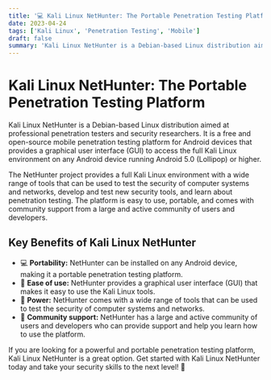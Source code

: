 ```yaml
---
title: '💻 Kali Linux NetHunter: The Portable Penetration Testing Platform 💻'
date: 2023-04-24
tags: ['Kali Linux', 'Penetration Testing', 'Mobile']
draft: false
summary: 'Kali Linux NetHunter is a Debian-based Linux distribution aimed at professional penetration testers and security researchers. It is a free and open-source mobile penetration testing platform for Android devices.'
---
```


# Kali Linux NetHunter: The Portable Penetration Testing Platform

Kali Linux NetHunter is a Debian-based Linux distribution aimed at professional penetration testers and security researchers. It is a free and open-source mobile penetration testing platform for Android devices that provides a graphical user interface (GUI) to access the full Kali Linux environment on any Android device running Android 5.0 (Lollipop) or higher.

The NetHunter project provides a full Kali Linux environment with a wide range of tools that can be used to test the security of computer systems and networks, develop and test new security tools, and learn about penetration testing. The platform is easy to use, portable, and comes with community support from a large and active community of users and developers.

## Key Benefits of Kali Linux NetHunter

- 💻 **Portability:** NetHunter can be installed on any Android device, making it a portable penetration testing platform.
- 📱 **Ease of use:** NetHunter provides a graphical user interface (GUI) that makes it easy to use the Kali Linux tools.
- 💪 **Power:** NetHunter comes with a wide range of tools that can be used to test the security of computer systems and networks.
- 🤝 **Community support:** NetHunter has a large and active community of users and developers who can provide support and help you learn how to use the platform.

If you are looking for a powerful and portable penetration testing platform, Kali Linux NetHunter is a great option. Get started with Kali Linux NetHunter today and take your security skills to the next level! 🚀